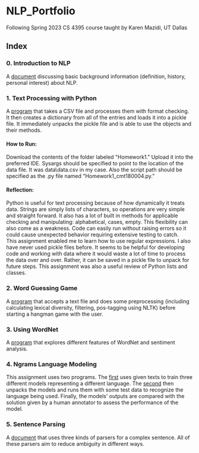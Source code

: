 # NLP_Portfolio
 Following Spring 2023 CS 4395 course taught by Karen Mazidi, UT Dallas
 
## Index
### 0. Introduction to NLP  
A [document](Overview_of_NLP.pdf) discussing basic background information (definition, history, personal interest) about NLP.
<br/>
### 1. Text Processing with Python
A [program](Homework1/Homework1_cmt180004.py) that takes a CSV file and processes them with format checking. It then creates a dictionary from all of the entries and loads it into a pickle file. It immediately unpacks the pickle file and is able to use the objects and their methods.  
#### How to Run:  
Download the contents of the folder labeled "Homework1." Upload it into the preferred IDE. Sysargs should be specified to point to the location of the data file. It was data\data.csv in my case. Also the script path should be specified as the .py file named "Homework1_cmt180004.py."  
#### Reflection:  
Python is useful for text processing because of how dynamically it treats data. Strings are simply lists of characters, so operations are very simple and straight forward. It also has a lot of built in methods for applicable checking and manipulating: alphabetical, cases, empty. This flexibility can also come as a weakness. Code can easily run without raising errors so it could cause unexpected behavior requiring extensive testing to catch.  
This assignment enabled me to learn how to use regular expressions. I also have never used pickle files before. It seems to be helpful for developing code and working with data where it would waste a lot of time to process the data over and over. Rather, it can be saved in a pickle file to unpack for future steps. This assignment was also a useful review of Python lists and classes.
<br/>
### 2. Word Guessing Game
A [program](Homework2/Homework2_cmt180004.py) that accepts a text file and does some preprocessing (including calculating lexical diversity, filtering, pos-tagging using NLTK) before starting a hangman game with the user.

### 3. Using WordNet
A [program](Homework3/Homework3_cmt180004.ipynb) that explores different features of WordNet and sentiment analysis.

### 4. Ngrams Language Modeling
This assignment uses two programs. The [first](Homework4/Homework4a_cmt180004.py) uses given texts to train three different models representing a different language. The [second](Homework4/Homework4b_cmt180004.py) then unpacks the models and runs them with some test data to recognize the language being used. Finally, the models' outputs are compared with the solution given by a human annotator to assess the performance of the model.

### 5. Sentence Parsing 
A [document](Homework5/Homework5_cmt180004.pdf) that uses three kinds of parsers for a complex sentence. All of these parsers aim to reduce ambiguity in different ways.